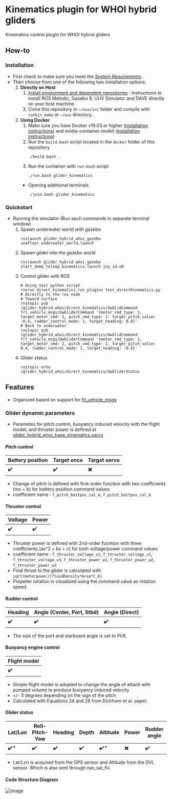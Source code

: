 # Kinematics plugin for WHOI hybrid gliders
Kinematics control plugin for WHOI hybrid gliders

## How-to
### Installation
* First check to make sure you meet the [System Requirements](https://github.com/Field-Robotics-Lab/dave/wiki/System-Requirements).
* Then choose from one of the following two installation options:
    1. **Directly on Host**
         1. [Install environment and dependent repositories](https://github.com/Field-Robotics-Lab/dave/wiki/Install-Directly-on-Host) : Instructions to install ROS Melodic, Gazebo 9, UUV Simulator and DAVE directly on your host machine.
         2. Clone this repository in `~/uuv/src` folder and compile with `catkin_make` at `~/uuv` directory.
    2. **Using Docker**
         1. Make sure you have Docker v19.03 or higher ([installation instructions](https://docs.docker.com/engine/install/ubuntu/)) and nvidia-container-toolkit ([installation instructions](https://docs.nvidia.com/datacenter/cloud-native/container-toolkit/install-guide.html#setting-up-nvidia-container-toolkit))
         2. Run the `build.bash` script located in the `docker` folder of this repository
             ```
             ./build.bash .
             ```
         3. Run the container with `run.bash` script
             ```
             ./run.bash glider_kinematics
             ```
         * Opening additional terminals
             ```
             ./join.bash glider_kinematics
             ```
### Quickstart
* Running the simulator (Run each commands in separate terminal window)
    1. Spawn underwater world with gazebo
        ```
        roslaunch glider_hybrid_whoi_gazebo seafloor_underwater_world.launch
        ```
    2. Spawn glider into the gazebo world
        ```
        roslaunch glider_hybrid_whoi_gazebo start_demo_teleop_kinematics.launch joy_id:=0
        ``` 
    3. Control glider with ROS
        ```
        # Using test python script
        rosrun direct_kinematics_ros_plugins test_directKinematics.py
        # Directly to the ros node
        # Toward surface
        rostopic pub /glider_hybrid_whoi/direct_kinematics/UwGlidCommand frl_vehicle_msgs/UwGliderCommand '{motor_cmd_type: 1, target_motor_cmd: 2, pitch_cmd_type: 2, target_pitch_value: -0.4, rudder_control_mode: 1, target_heading: 0.8}'
        # Back to underwater
        rostopic pub /glider_hybrid_whoi/direct_kinematics/UwGlidCommand frl_vehicle_msgs/UwGliderCommand '{motor_cmd_type: 1, target_motor_cmd: 2, pitch_cmd_type: 2, target_pitch_value: 0.4, rudder_control_mode: 1, target_heading: -0.8}'
        ```
    4. Glider status
        ```
        rostopic echo /glider_hybrid_whoi/direct_kinematics/UwGliderStatus
        ```

## Features
* Organized based on support for [frl_vehicle_msgs](https://github.com/Field-Robotics-Lab/frl_msgs/tree/master/frl_vehicle_msgs/msg)
### Glider dynamic parameters
- Parametes for pitch control, buoyancy induced velocity with the flight model, and thruster power is defined at [glider_hybrid_whoi_base_kinematics.xacro](https://github.com/Field-Robotics-Lab/glider_hybrid_whoi/blob/10524388cce32865ae051e285dbe631ea89159e4/glider_hybrid_whoi_description/urdf/glider_hybrid_whoi_base_kinematics.xacro#L139)
#### Pitch control
| Battery position | Target once | Target servo |
| ------------- | ------------- | ------------- |
| :heavy_check_mark:  | :heavy_check_mark:  | :heavy_multiplication_x: |
- Change of pitch is defined with first-order function with two coefficients (mx + b) for battery position command values
- coefficient name : `f_pitch_battpos_cal_m`, `f_pitch_battpos_cal_b`

#### Thruster control
| Voltage | Power |
| ------------- | ------------- | 
| :heavy_check_mark:  | :heavy_check_mark: |
- Thruster power is defined with 2nd-order fucntion with three coefficients (ax^2 + bx + c) for both voltage/power command values
- coefficient name : `f_thruster_voltage_v1`, `f_thruster_voltage_v2`, `f_thruster_voltage_v3`, `f_thruster_power_w1`, `f_thruster_power_w2`, `f_thruster_power_w3`
- Final thrust to the glider is calculated with `sqrt(motorpower/(fluidDensity*Area*C_D)`
- Propeller rotation is visualized using the command value as rotation speed.

#### Rudder control
| Heading | Angle (Center, Port, Stbd) | Angle (Direct) |
| ------------- | ------------- | ------------- | 
| :heavy_check_mark:  | :heavy_check_mark: | :heavy_check_mark: |
- The size of the port and starboard angle is set to PI/6.

#### Buoyancy engine control
| Flight model |
| ------------- |
| :heavy_check_mark:  |
- Simple flight model is adopted to change the angle of attach with pumped volume to produce buoyancy induced velocity
- +/- 3 degrees depending on the sign of the pitch
- Calculated with Equations 24 and 28 from Eichhorn et al. paper.

#### Glider status
| Lat/Lon | Roll-Pitch-Yaw | Heading | Depth | Altitude | Power | Rudder angle | Battery position | Pumped Volume | nav_sat_fix | 
| ------------- | ------------- | ------------- | ------------- | ------------- | ------------- | ------------- | ------------- | ------------- | ------------- |
| :heavy_check_mark:*  | :heavy_check_mark: | :heavy_check_mark: | :heavy_check_mark: | :heavy_check_mark:* | :heavy_multiplication_x: | :heavy_check_mark: | :heavy_check_mark: | :heavy_check_mark: | :heavy_check_mark: |
- Lat/Lon is acquired from the GPS sensor and Altitude from the DVL sensor. Which is also sent through nav_sat_fix

#### Code Structure Diagram
![image](https://user-images.githubusercontent.com/7955120/101485884-2ba8d400-399f-11eb-90ab-6f1be48d3f18.png)
